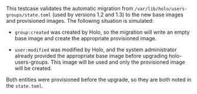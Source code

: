 This testcase validates the automatic migration from
`/var/lib/holo/users-groups/state.toml` (used by versions 1.2 and 1.3) to the
new base images and provisioned images. The following situation is simulated:

* `group:created` was created by Holo, so the migration will write an empty
  base image and create the appropriate provisioned image.

* `user:modified` was modified by Holo, and the system administrator already
  provided the appropriate base image before upgrading holo-users-groups. This
  image will be used and only the provisioned image will be created.

Both entities were provisioned before the upgrade, so they are both noted in
the `state.toml`.
